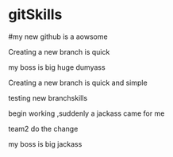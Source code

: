 # gitSkills

#my new github is  a aowsome

Creating a new branch is quick

my boss is  big huge dumyass


Creating a new branch is quick and simple


testing new branchskills



begin working ,suddenly a jackass came for me 


team2 do the change


my boss is big jackass



